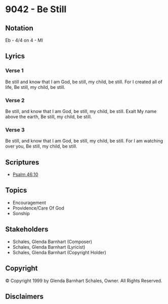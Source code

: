 # 9042 - Be Still

## Notation

Eb - 4/4 on 4 - MI

## Lyrics

### Verse 1

Be still and know that I am God, be still, my child, be still. For I created all of life, Be still, my child, be still.

### Verse 2

Be still, and know that I am God, be still, my child, be still. Exalt My name above the earth, Be still, my child, be still.

### Verse 3

Be still, and know that I am God, be still, my child, be still. For I am watching over you, Be still, my child, be still.


## Scriptures

- [Psalm 46:10](https://www.biblegateway.com/passage/?search=Psalm%2046%3A10)

## Topics

- Encouragement
- Providence/Care Of God
- Sonship

## Stakeholders

- Schales, Glenda Barnhart (Composer)
- Schales, Glenda Barnhart (Lyricist)
- Schales, Glenda Barnhart (Copyright Holder)

## Copyright

© Copyright 1999 by Glenda Barnhart Schales, Owner. All Rights Reserved.


## Disclaimers


